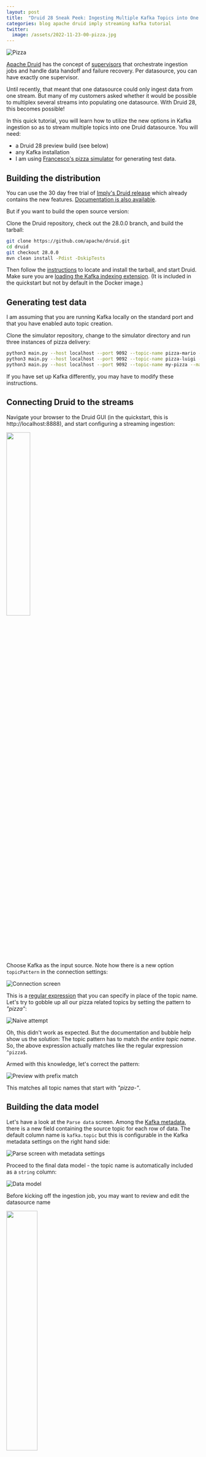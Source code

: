 ```yaml
---
layout: post
title:  "Druid 28 Sneak Peek: Ingesting Multiple Kafka Topics into One Datasource"
categories: blog apache druid imply streaming kafka tutorial
twitter:
  image: /assets/2022-11-23-00-pizza.jpg
---
```


![Pizza](/assets/2022-11-23-00-pizza.jpg)

[Apache Druid](https://druid.apache.org/) has the concept of [supervisors](https://druid.apache.org/docs/latest/development/extensions-core/kafka-ingestion) that orchestrate ingestion jobs and handle data handoff and failure recovery. Per datasource, you can have exactly one supervisor.

Until recently, that meant that one datasource could only ingest data from one stream. But many of my customers asked whether it would be possible to multiplex several streams into populating one datasource. With Druid 28, this becomes possible!

In this quick tutorial, you will learn how to utilize the new options in Kafka ingestion so as to stream multiple topics into one Druid datasource. You will need:

- a Druid 28 preview build (see below)
- any Kafka installation
- I am using [Francesco's pizza simulator](https://github.com/Aiven-Labs/python-fake-data-producer-for-apache-kafka) for generating test data.

## Building the distribution

You can use the 30 day free trial of [Imply's Druid release](https://imply.io/download-imply/) which already contains the new features. [Documentation is also available](https://docs.imply.io/latest/druid/development/extensions-core/kafka-supervisor-reference/#ingesting-from-multiple-topics).

But if you want to build the open source version:

Clone the Druid repository, check out the 28.0.0 branch, and build the tarball:

```bash
git clone https://github.com/apache/druid.git
cd druid
git checkout 28.0.0
mvn clean install -Pdist -DskipTests
```

Then follow the [instructions](https://druid.apache.org/docs/latest/development/build.html) to locate and install the tarball, and start Druid. Make sure you are [loading the Kafka indexing extension](https://druid.apache.org/docs/latest/development/extensions-core/kafka-ingestion#load-the-kafka-indexing-service). (It is included in the quickstart but not by default in the Docker image.)

## Generating test data

I am assuming that you are running Kafka locally on the standard port and that you have enabled auto topic creation.

Clone the simulator repository, change to the simulator directory and run three instances of pizza delivery:

```bash
python3 main.py --host localhost --port 9092 --topic-name pizza-mario --max-waiting-time 5 --security-protocol PLAINTEXT --nr-messages 0 >/dev/null &
python3 main.py --host localhost --port 9092 --topic-name pizza-luigi --max-waiting-time 5 --security-protocol PLAINTEXT --nr-messages 0 >/dev/null &
python3 main.py --host localhost --port 9092 --topic-name my-pizza --max-waiting-time 5 --security-protocol PLAINTEXT --nr-messages 0 >/dev/null &
```

If you have set up Kafka differently, you may have to modify these instructions.

## Connecting Druid to the streams

Navigate your browser to the Druid GUI (in the quickstart, this is http://localhost:8888), and start configuring a streaming ingestion:

<img src="/assets/2023-10-29-01-streaming.jpg" width="35%" />

Choose Kafka as the input source. Note how there is a new option `topicPattern` in the connection settings:

![Connection screen](/assets/2023-10-29-02-pattern-setting.jpg)

This is a [regular expression](https://en.wikipedia.org/wiki/Regular_expression) that you can specify in place of the topic name. Let's try to gobble up all our pizza related topics by setting the pattern to _"pizza"_:

![Naive attempt](/assets/2023-10-29-03-naive-pattern.jpg)

Oh, this didn't work as expected. But the documentation and bubble help show us the solution: The topic pattern has to match _the entire topic name_. So, the above expression actually matches like the regular expression `^pizza$`.

Armed with this knowledge, let's correct the pattern:

![Preview with prefix match](/assets/2023-10-29-04-match-both.jpg)

This matches all topic names that start with _"pizza-"_.

## Building the data model

Let's have a look at the `Parse data` screen. Among the [Kafka metadata](/2022/11/23/processing-nested-json-data-and-kafka-metadata-in-apache-druid/), there is a new field containing the source topic for each row of data. The default column name is `kafka.topic` but this is configurable in the Kafka metadata settings on the right hand side:

![Parse screen with metadata settings](/assets/2023-10-29-05-topic-field.jpg)

Proceed to the final data model - the topic name is automatically included as a `string` column:

![Data model](/assets/2023-10-29-06-data-model.jpg)

Before kicking off the ingestion job, you may want to review and edit the datasource name

<img src="/assets/2023-10-29-07-rename-datasource.jpg" width="40%" />

because by default, the datasource name is derived from the topic pattern and may contain a lot of special characters.

Once the supervisor is running, you should see data coming in from both the `pizza-mario` and `pizza-luigi` topics:

![Query example](/assets/2023-10-29-08-query.jpg)

What if you want to pick up all 3 topics? From the above, it should be clear - you need to pad the regular expression with `.*` on _both_ sides:

<img src="/assets/2023-10-29-09-open-pattern.jpg" width="30%" />

You can try it yourself!

## Task management

Druid will pick up any topics that match the `topicPattern`, even if new topics are added during the ingestion.

How are partitions assigned to tasks?

The Supervisor will fetch the list of all partitions from all topics and assign the list of these partitions in same way as it assigns the partitions for one topic. In detail this means (quote from the [documentation](https://docs.imply.io/latest/druid/development/extensions-core/kafka-supervisor-reference/#ingesting-from-multiple-topics)):

> When ingesting data from multiple topics, partitions are assigned based on the hashcode of the topic name and the id of the partition within that topic. The partition assignment might not be uniform across all the tasks.

And looking at the code, this boils down to

```
Math.abs(31 * topic().hashCode() + partitionId) % taskCount
```

This heuristic should give a fairly uniform load, provided that the data volumes per _partition_ are comparable.

## Conclusion

- You can use `topicPattern` instead of `topic` in a Kafka Supervisor spec, to enable ingesting from multiple topics.
- `topicPattern` is a regex but the regex has to match the whole topic name
- You can have as many active ingestion tasks as the total partitions of all topics. Partitions are assigned to tasks using a hashing algorithm.

----
 <p class="attribution">"<a target="_blank" rel="noopener noreferrer" href="https://www.flickr.com/photos/26242865@N04/5919366429">Pizza</a>" by <a target="_blank" rel="noopener noreferrer" href="https://www.flickr.com/photos/26242865@N04">Katrin Gilger</a> is licensed under <a target="_blank" rel="noopener noreferrer" href="https://creativecommons.org/licenses/by-sa/2.0/?ref=openverse">CC BY-SA 2.0 <img src="https://mirrors.creativecommons.org/presskit/icons/cc.svg" style="height: 1em; margin-right: 0.125em; display: inline;"/><img src="https://mirrors.creativecommons.org/presskit/icons/by.svg" style="height: 1em; margin-right: 0.125em; display: inline;"/><img src="https://mirrors.creativecommons.org/presskit/icons/sa.svg" style="height: 1em; margin-right: 0.125em; display: inline;"/></a>. </p> 
